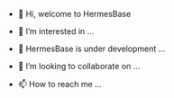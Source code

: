 - 👋 Hi, welcome to HermesBase

- 👀 I’m interested in ...

- 🌱 HermesBase is under development ...

- 💞️ I’m looking to collaborate on ...

- 📫 How to reach me ...

<!---
hermesbase/hermesbase is a ✨ special ✨ repository because its `README.md` (this file) appears on your GitHub profile.
You can click the Preview link to take a look at your changes.
--->
